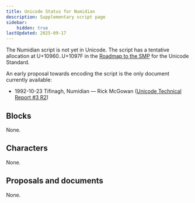 ```yaml
---
title: Unicode Status for Numidian
description: Supplementary script page
sidebar:
    hidden: true
lastUpdated: 2025-09-17
---
```


The Numidian script is not yet in Unicode. The script has a tentative allocation at U+10960..U+1097F in the [Roadmap to the SMP](http://www.unicode.org/roadmaps/smp/) for the Unicode Standard. 

An early proposal towards encoding the script is the only document currently available:
- 1992-10-23 Tifinagh, Numidian — Rick McGowan ([Unicode Technical Report #3 R2](http://www.unicode.org/reports/tr3-2/))

## Blocks

None.

## Characters

None.

## Proposals and documents

None.
